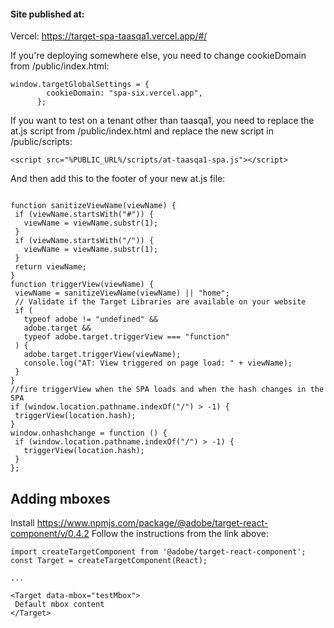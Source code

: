 #### Site published at:

Vercel: https://target-spa-taasqa1.vercel.app/#/

If you're deploying somewhere else, you need to change cookieDomain from /public/index.html:

```
window.targetGlobalSettings = {
        cookieDomain: "spa-six.vercel.app",
      };
```

If you want to test on a tenant other than taasqa1, you need to replace the at.js script from /public/index.html and replace the new script in /public/scripts:

```
<script src="%PUBLIC_URL%/scripts/at-taasqa1-spa.js"></script>
```

And then add this to the footer of your new at.js file:

```

function sanitizeViewName(viewName) {
 if (viewName.startsWith("#")) {
   viewName = viewName.substr(1);
 }
 if (viewName.startsWith("/")) {
   viewName = viewName.substr(1);
 }
 return viewName;
}
function triggerView(viewName) {
 viewName = sanitizeViewName(viewName) || "home";
 // Validate if the Target Libraries are available on your website
 if (
   typeof adobe != "undefined" &&
   adobe.target &&
   typeof adobe.target.triggerView === "function"
 ) {
   adobe.target.triggerView(viewName);
   console.log("AT: View triggered on page load: " + viewName);
 }
}
//fire triggerView when the SPA loads and when the hash changes in the SPA
if (window.location.pathname.indexOf("/") > -1) {
 triggerView(location.hash);
}
window.onhashchange = function () {
 if (window.location.pathname.indexOf("/") > -1) {
   triggerView(location.hash);
 }
};
```

## Adding mboxes

Install https://www.npmjs.com/package/@adobe/target-react-component/v/0.4.2
Follow the instructions from the link above:

```
import createTargetComponent from '@adobe/target-react-component';
const Target = createTargetComponent(React);

...

<Target data-mbox="testMbox">
 Default mbox content
</Target>
```
